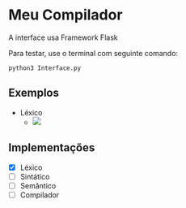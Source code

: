 # Meu Compilador
A interface usa Framework Flask

Para testar, use o terminal com seguinte comando:
```
python3 Interface.py 
```

## Exemplos

* Léxico
    * ![](https://media.giphy.com/media/XE7obhdNoO0HvFnNEl/giphy.gif)
 ## Implementações
  - [x] Léxico
  - [ ] Sintático
  - [ ] Semântico
  - [ ] Compilador
